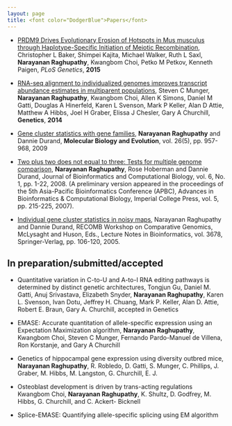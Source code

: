 ```yaml
---
layout: page
title: <font color="DodgerBlue">Papers</font>
---
```


* [PRDM9 Drives Evolutionary Erosion of Hotspots in Mus musculus through Haplotype-Specific Initiation of Meiotic Recombination](http://journals.plos.org/plosgenetics/article?id=10.1371/journal.pgen.1004916#pgen-1004916-g007), Christopher L Baker, Shimpei Kajita, Michael Walker, Ruth L Saxl, **Narayanan Raghupathy**, Kwangbom Choi, Petko M Petkov, Kenneth Paigen, *PLoS Genetics*, **2015**

* [RNA-seq alignment to individualized genomes improves transcript abundance estimates in multiparent populations](http://www.genetics.org/content/198/1/59.short), Steven C Munger, **Narayanan Raghupathy**, Kwangbom Choi, Allen K Simons, Daniel M Gatti, Douglas A Hinerfeld, Karen L Svenson, Mark P Keller, Alan D Attie, Matthew A Hibbs, Joel H Graber, Elissa J Chesler, Gary A Churchill,  **Genetics**, **2014**

* [Gene cluster statistics with gene families](http://mbe.oxfordjournals.org/content/26/5/957.long), **Narayanan Raghupathy** and Dannie Durand, **Molecular Biology and Evolution**, vol. 26(5), pp. 957-968, 2009

* [Two plus two does not equal to three: Tests for multiple genome comparison](http://www.worldscientific.com/doi/abs/10.1142/S0219720008003242), **Narayanan Raghupathy**, Rose Hoberman and Dannie Durand, Journal of Bioinformatics and Computational Biology, vol. 6, No. 1, pp. 1-22, 2008. (A preliminary version appeared in the proceedings of the 5th Asia-Pacific Bioinformatics Conference (APBC), Advances in Bioinformatics & Computational Biology, Imperial College Press, vol. 5, pp. 215-225, 2007).

* [Individual gene cluster statistics in noisy maps](http://repository.cmu.edu/cgi/viewcontent.cgi?article=1035&context=biology), Narayanan Raghupathy and Dannie Durand, RECOMB Workshop on Comparative Genomics, McLysaght and Huson, Eds., Lecture Notes in Bioinformatics, vol. 3678, Springer-Verlag, pp. 106-120, 2005.

## In preparation/submitted/accepted

* Quantitative variation in C-to-U and A-to-I RNA editing pathways is determined by distinct genetic architectures, Tongjun Gu, Daniel M. Gatti, Anuj Srivastava, Elizabeth Snyder, **Narayanan Raghupathy**, Karen L. Svenson, Ivan Dotu, Jeffrey H. Chuang, Mark P. Keller, Alan D. Attie, Robert E. Braun, Gary A. Churchill, accepted in Genetics

* EMASE: Accurate quantitation of allele-specific expression using an Expectation Maximization algorithm, **Narayanan Raghupathy**, Kwangbom Choi, Steven C Munger, Fernando Pardo-Manuel de Villena, Ron Korstanje, and Gary A Churchill 

* Genetics of hippocampal gene expression using diversity outbred mice, **Narayanan Raghupathy**, R. Robledo, D. Gatti, S. Munger, C. Phillips, J. Graber, M. Hibbs, M. Langston, G. Churchill, E. J. 

* Osteoblast development is driven by trans-acting regulations Kwangbom Choi, **Narayanan Raghupathy**, K. Shultz, D. Godfrey, M. Hibbs, G. Churchill, and C. Ackert- Bicknell 

* Splice-EMASE: Quantifying allele-specific splicing using EM algorithm




